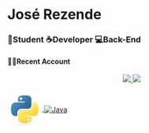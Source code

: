 # José Rezende
### 📕Student  ☕Developer  💻Back-End
#### 🐱‍👤Recent Account

<div align="center">
  <a href="https://github.com/JoseMRezende">
  <img height="120em" src="https://github-readme-stats.vercel.app/api?username=JoseMRezende&show_icons=true&theme=dark&include_all_commits=true&count_private=true"/>
  <img height="120em" src="https://github-readme-stats.vercel.app/api/top-langs/?username=JoseMRezende&layout=compact&langs_count=7&theme=dark"/>
</div>

<div style="display: inline_block"><br>
  <img align="center" alt="Python" height="70" width="70" src="https://raw.githubusercontent.com/devicons/devicon/master/icons/python/python-original.svg">
  <img align="center" alt="Java" height="70" width="70" src="https://cdn.jsdelivr.net/gh/devicons/devicon/icons/java/java-original-wordmark.svg" />
</div>
